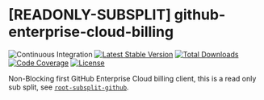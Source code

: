 # [READONLY-SUBSPLIT] github-enterprise-cloud-billing


![Continuous Integration](https://github.com/php-api-clients/github-enterprise-cloud-billing/workflows/Continuous%20Integration/badge.svg)
[![Latest Stable Version](https://poser.pugx.org/api-clients/github-enterprise-cloud-billing/v/stable.png)](https://packagist.org/packages/api-clients/github-enterprise-cloud-billing)
[![Total Downloads](https://poser.pugx.org/api-clients/github-enterprise-cloud-billing/downloads.png)](https://packagist.org/packages/api-clients/github-enterprise-cloud-billing)
[![Code Coverage](https://scrutinizer-ci.com/g/php-api-clients/github-enterprise-cloud-billing/badges/coverage.png?b==)](https://scrutinizer-ci.com/g/php-api-clients/github-enterprise-cloud-billing/?branch=)
[![License](https://poser.pugx.org/api-clients/github-enterprise-cloud-billing/license.png)](https://packagist.org/packages/api-clients/github-enterprise-cloud-billing)

Non-Blocking first GitHub Enterprise Cloud billing client, this is a read only sub split, see [`root-subsplit-github`](https://github.com/php-api-clients/root-subsplit-github).
